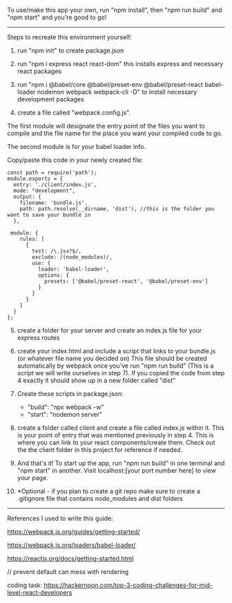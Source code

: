 To use/make this app your own, run "npm install", then "npm run build" and "npm start" and you're good to go!

---

Steps to recreate this environment yourself:

1. run "npm init" to create package.json

2. run "npm i express react react-dom" this installs express and necessary react packages

3. run "npm i @babel/core @babel/preset-env @babel/preset-react babel-loader nodemon webpack webpack-cli -D" to install necessary development packages

4. create a file called "webpack.config.js".

The first module will designate the entry point of the files you want to compile
and the file name for the place you want your compiled code to go.

The second module is for your babel loader info.

Copy/paste this code in your newly created file:

    const path = require('path');
    module.exports = {
      entry: './client/index.js',
      mode: "development",
      output: {
        filename: 'bundle.js',
        path: path.resolve(__dirname, 'dist'), //this is the folder you want to save your bundle in
      },

     module: {
        rules: [
          {
            test: /\.jsx?$/,
            exclude: /(node_modules)/,
            use: {
              loader: 'babel-loader',
              options: {
                presets: ['@babel/preset-react', '@babel/preset-env']
              }
            }
          }
        ]
      }
    };

5. create a folder for your server and create an index.js file for your express routes

6. create your index.html and include a script that links to your bundle.js (or whatever file name you decided on)
   This file should be created automatically by webpack once you've run "npm run build" (This is a script we will write ourselves in step 7).
   If you copied the code from step 4 exactly it should show up in a new folder called "dist"

7. Create these scripts in package.json:

    - "build": "npx webpack -w"
    - "start": "nodemon server"

8. create a folder called client and create a file called index.js within it. This is your point of entry that was mentioned previously in step 4.
   This is where you can link to your react components/create them. Check out the the client folder in this project for reference if needed.

9. And that's it! To start up the app, run "npm run build" in one terminal and "npm start" in another. Visit localhost:[your port number here] to view your page.

10. \*Optional - if you plan to create a git repo make sure to create a .gitignore file that contains node_modules and dist folders

---

References I used to write this guide:

https://webpack.js.org/guides/getting-started/

https://webpack.js.org/loaders/babel-loader/

https://reactjs.org/docs/getting-started.html




// prevent default can mess with rendering

coding task:
https://hackernoon.com/top-3-coding-challenges-for-mid-level-react-developers